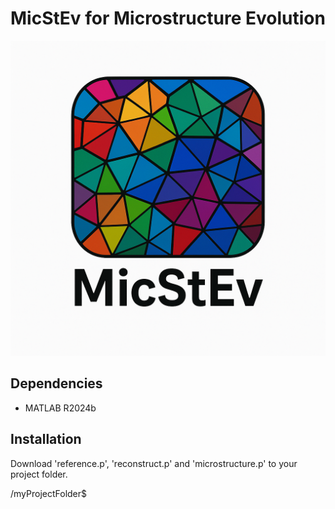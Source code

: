 # MicStEv for Microstructure Evolution
![logo](https://raw.githubusercontent.com/fatihxuzun/MicStEv/main/logo.png)

## Dependencies
* MATLAB R2024b

## Installation
Download 'reference.p', 'reconstruct.p' and 'microstructure.p' to your project folder.

/myProjectFolder$
